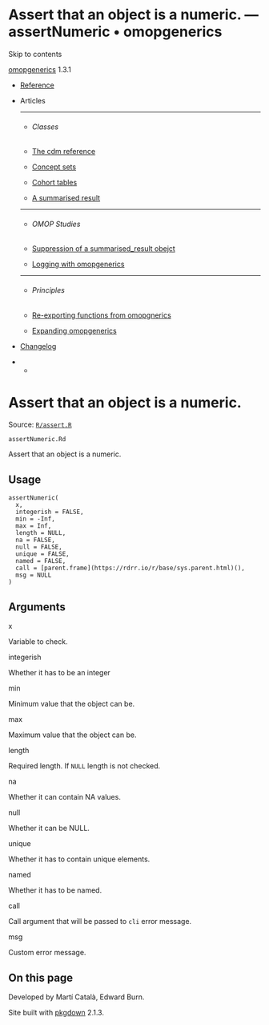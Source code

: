 # Assert that an object is a numeric. — assertNumeric • omopgenerics

Skip to contents

[omopgenerics](../index.html) 1.3.1

  * [Reference](../reference/index.html)
  * Articles
    * * * *

    * ###### Classes

    * [The cdm reference](../articles/cdm_reference.html)
    * [Concept sets](../articles/codelists.html)
    * [Cohort tables](../articles/cohorts.html)
    * [A summarised result](../articles/summarised_result.html)
    * * * *

    * ###### OMOP Studies

    * [Suppression of a summarised_result obejct](../articles/suppression.html)
    * [Logging with omopgenerics](../articles/logging.html)
    * * * *

    * ###### Principles

    * [Re-exporting functions from omopgnerics](../articles/reexport.html)
    * [Expanding omopgenerics](../articles/expanding_omopgenerics.html)
  * [Changelog](../news/index.html)


  *   * [](https://github.com/darwin-eu/omopgenerics/)



# Assert that an object is a numeric.

Source: [`R/assert.R`](https://github.com/darwin-eu/omopgenerics/blob/v1.3.1/R/assert.R)

`assertNumeric.Rd`

Assert that an object is a numeric.

## Usage
    
    
    assertNumeric(
      x,
      integerish = FALSE,
      min = -Inf,
      max = Inf,
      length = NULL,
      na = FALSE,
      null = FALSE,
      unique = FALSE,
      named = FALSE,
      call = [parent.frame](https://rdrr.io/r/base/sys.parent.html)(),
      msg = NULL
    )

## Arguments

x
    

Variable to check.

integerish
    

Whether it has to be an integer

min
    

Minimum value that the object can be.

max
    

Maximum value that the object can be.

length
    

Required length. If `NULL` length is not checked.

na
    

Whether it can contain NA values.

null
    

Whether it can be NULL.

unique
    

Whether it has to contain unique elements.

named
    

Whether it has to be named.

call
    

Call argument that will be passed to `cli` error message.

msg
    

Custom error message.

## On this page

Developed by Martí Català, Edward Burn.

Site built with [pkgdown](https://pkgdown.r-lib.org/) 2.1.3.
